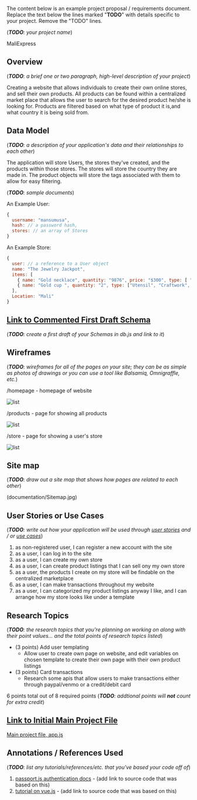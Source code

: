 The content below is an example project proposal / requirements document. Replace the text below the lines marked "__TODO__" with details specific to your project. Remove the "TODO" lines.

(___TODO__: your project name_)

MaliExpress


## Overview

(___TODO__: a brief one or two paragraph, high-level description of your project_)

Creating a website that allows individuals to create their own online stores, and sell their own products.
All products can be found within a centralized market place that allows the user to search for the desired product he/she is looking for. Products are filtered based on what type of product it is,and what country it is being sold from.


## Data Model

(___TODO__: a description of your application's data and their relationships to each other_) 

The application will store Users, the stores they've created, and the products within those stores.
The stores will store the country they are made in.
The product objects will store the tags associated with them to allow for easy filtering.


(___TODO__: sample documents_)

An Example User:

```javascript
{
  username: "mansumusa",
  hash: // a password hash,
  stores: // an array of Stores
}
```

An Example Store:

```javascript
{
  user: // a reference to a User object
  name: "The Jewelry Jackpot",
  items: [
    { name: "Gold necklace", quantity: "9876", price: "$300", type: [ "Jewelry", "Gold", "Finished Product"]},
    { name: "Gold cup ", quantity: "2", type: ["Utensil", "Craftwork", "Gold"]},
  ],
  Location: "Mali"
}
```


## [Link to Commented First Draft Schema](db.js) 

(___TODO__: create a first draft of your Schemas in db.js and link to it_)

## Wireframes

(___TODO__: wireframes for all of the pages on your site; they can be as simple as photos of drawings or you can use a tool like Balsamiq, Omnigraffle, etc._)

/homepage - homepage of website

![list](documentation/homepage.jpg)

/products - page for showing all products

![list](documentation/product-lists.jpg)

/store - page for showing a user's store

![list](documentation/store_page.jpg)

## Site map

(___TODO__: draw out a site map that shows how pages are related to each other_)

(documentation/Sitemap.jpg)

## User Stories or Use Cases

(___TODO__: write out how your application will be used through [user stories](http://en.wikipedia.org/wiki/User_story#Format) and / or [use cases](https://www.mongodb.com/download-center?jmp=docs&_ga=1.47552679.1838903181.1489282706#previous)_)

1. as non-registered user, I can register a new account with the site
2. as a user, I can log in to the site
3. as a user, I can create my own store
4. as a user, I can create product listings that I can sell ony my own store
5. as a user, the products I create on my store will be findable on the centralized marketplace
6. as a user, I can make transactions throughout my website
7. as a user, I can categorized my product listings anyway I like, and I can arrange how my store looks like under a template


## Research Topics

(___TODO__: the research topics that you're planning on working on along with their point values... and the total points of research topics listed_)

* (3 points) Add user templating
    * Allow user to create own page on website, and edit variables on chosen template to create their own page with their own product listings
* (3 points) Card transactions
    * Research some apis that allow users to make transactions either through paypal/venmo or a credit/debit card

6 points total out of 8 required points (___TODO__: addtional points will __not__ count for extra credit_)


## [Link to Initial Main Project File](app.js) 

[Main project file, app.js](src/app.js)

## Annotations / References Used

(___TODO__: list any tutorials/references/etc. that you've based your code off of_)

1. [passport.js authentication docs](http://passportjs.org/docs) - (add link to source code that was based on this)
2. [tutorial on vue.js](https://vuejs.org/v2/guide/) - (add link to source code that was based on this)
